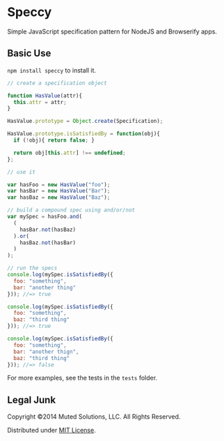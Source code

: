 # Speccy

Simple JavaScript specification pattern for NodeJS and Browserify apps.

## Basic Use

`npm install speccy` to install it.

```js
// create a specification object

function HasValue(attr){
  this.attr = attr;
}

HasValue.prototype = Object.create(Specification);

HasValue.prototype.isSatisfiedBy = function(obj){
  if (!obj){ return false; }

  return obj[this.attr] !== undefined;
};

// use it

var hasFoo = new HasValue("foo");
var hasBar = new HasValue("Bar");
var hasBaz = new HasValue("Baz");

// build a compound spec using and/or/not
var mySpec = hasFoo.and(
  (
    hasBar.not(hasBaz)
  ).or(
    hasBaz.not(hasBar)
  )
);

// run the specs
console.log(mySpec.isSatisfiedBy({
  foo: "something",
  bar: "another thing"
})); //=> true

console.log(mySpec.isSatisfiedBy({
  foo: "something",
  baz: "third thing"
})); //=> true

console.log(mySpec.isSatisfiedBy({
  foo: "something",
  bar: "another thign",
  baz: "third thing"
})); //=> false
```

For more examples, see the tests in the `tests` folder.

## Legal Junk

Copyright &copy;2014 Muted Solutions, LLC. All Rights Reserved.

Distributed under [MIT License](http://mutedsolutions.mit-license.org).
